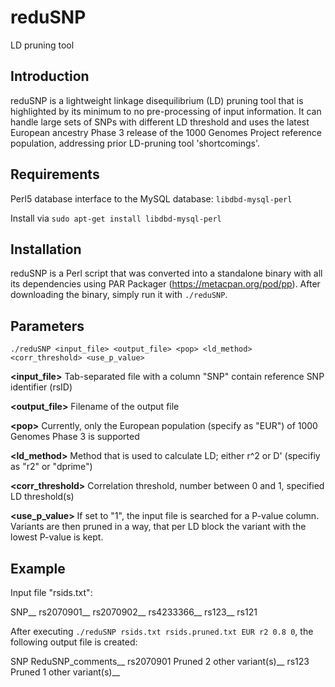 reduSNP
=======
LD pruning tool

Introduction
------------
reduSNP is a lightweight linkage disequilibrium (LD) pruning tool that is highlighted by its minimum to no pre-processing of input information. It can handle large sets of SNPs with different LD threshold and uses the latest European ancestry Phase 3 release of the 1000 Genomes Project reference population, addressing prior LD-pruning tool 'shortcomings'.

Requirements
------------
Perl5 database interface to the MySQL database: ```libdbd-mysql-perl```

Install via ```sudo apt-get install libdbd-mysql-perl```

Installation
-------------
reduSNP is a Perl script that was converted into a standalone binary with all its dependencies using PAR Packager (https://metacpan.org/pod/pp). After downloading the binary, simply run it with ```./reduSNP```.

Parameters
---------------
```./reduSNP <input_file> <output_file> <pop> <ld_method> <corr_threshold> <use_p_value>```

**\<input\_file\>** Tab-separated file with a column "SNP" contain reference SNP identifier (rsID)

**\<output\_file\>** Filename of the output file

**\<pop\>**  Currently, only the European population (specify as "EUR") of 1000 Genomes Phase 3 is supported

**\<ld\_method\>** Method that is used to calculate LD; either r^2 or D' (specifiy as "r2" or "dprime")

**\<corr\_threshold\>** Correlation threshold, number between 0 and 1, specified LD threshold(s)

**\<use\_p\_value>**  If set to "1", the input file is searched for a P-value column. Variants are then pruned in a way, that per LD block the variant with the lowest P-value is kept.

Example
-------
Input file "rsids.txt":

SNP__
rs2070901__
rs2070902__
rs4233366__
rs123__
rs121


After executing ```./reduSNP rsids.txt rsids.pruned.txt EUR r2 0.8 0```, the following output file is created:

SNP     ReduSNP_comments__
rs2070901       Pruned 2 other variant(s)__
rs123   Pruned 1 other variant(s)__

